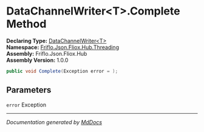 ﻿<!--  
  <auto-generated>   
    The contents of this file were generated by a tool.  
    Changes to this file may be list if the file is regenerated  
  </auto-generated>   
-->

# DataChannelWriter\<T\>.Complete Method

**Declaring Type:** [DataChannelWriter\<T\>](../index.md)  
**Namespace:** [Friflo.Json.Fliox.Hub.Threading](../../index.md)  
**Assembly:** Friflo.Json.Fliox.Hub  
**Assembly Version:** 1.0.0

```csharp
public void Complete(Exception error = );
```

## Parameters

`error`  Exception

___

*Documentation generated by [MdDocs](https://github.com/ap0llo/mddocs)*
